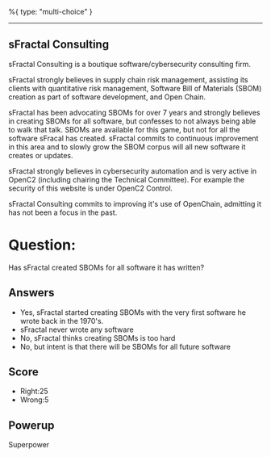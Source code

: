 %{
 type: "multi-choice"
}

---
## sFractal Consulting
sFractal Consulting is a
boutique software/cybersecurity consulting firm.

sFractal strongly believes in supply chain risk management,
assisting its clients with quantitative risk management,
Software Bill of Materials (SBOM) creation
as part of software development, and Open Chain.

sFractal has been advocating SBOMs for over 7 years
and strongly believes in creating SBOMs for all software,
but confesses to not always being able to walk that talk.
SBOMs are available for this game,
but not for all the software sFracal has created.
sFractal commits to continuous improvement
in this area and to slowly grow the SBOM corpus
will all new software it creates or updates.

sFractal  strongly believes in cybersecurity automation
and is very active in OpenC2 (including
chairing the Technical Committee).
For example the security of this website is under OpenC2 Control.

sFractal Consulting commits to improving it's use of OpenChain,
admitting it has not been a focus in the past.

# Question:
Has sFractal created SBOMs for all software it has written?

## Answers
- Yes, sFractal started creating SBOMs with the very first software he wrote back in the 1970's.
- sFractal never wrote any software
- No, sFractal thinks creating SBOMs is too hard
- No, but intent is that there will be SBOMs for all future software


## Score
- Right:25
- Wrong:5

## Powerup
Superpower
